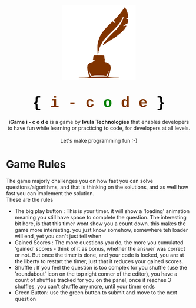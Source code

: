 <h1 align="center">
  <img src="./src/assets/IvulaLogo.png" alt="Logo Image" width="200" /><br /><br />
  <!-- <img src="https://ivula.co.ke/assets/IvulaLogo.png" alt="Logo Image" width="200" /><br /><br /> -->
  <b
    ><span
      style="font-family: 'Courier New', Courier, monospace; font-size: 40px"
    >
      <span style="color: black">{</span>
      <span style="color: #803300">i - c</span>
      <span style="color: green">o</span>
      <span style="color: #803300">d e</span>
      <span style="color: black">}</span>
    </span>
  </b>
</h1>

<p align="center">
 <strong><a href='https://igame.ivula.co.ke' style='text-decoration:none;' target='_blank'>iGame i - c o d e</a></strong> is a game by <strong>Ivula Technologies</strong> that enables developers to have fun 
  while learning or practicing to code, for developers at all levels.
  <br><br>
  Let's make programming fun :-)
</p>
<p>
<h1>Game Rules </h2>
The game majorly challenges you on how fast you can solve questions/algorithms, and that is thinking on the solutions, and as well how fast you can implement the solution. 
<br>
These are the rules
<ul>
<li>
The big play button : This is your timer. it will show a 'loading' animation meaning you still have space to complete the question. The interesting bit here, is that this timer wont show you a count down. this makes the game more interesting. you just know somehow, somewhere teh loader will end, yet you can't just tell when
</li>
<li>
Gained Scores : The more questions you do, the more you cumulated 'gained' scores - think of it as bonus, whether the answer was correct or not. But once the timer is done, and your code is locked, you are at the liberty to restart the timer, just that it reduces your gained scores.
</li>
<li>
Shuffle : If you feel the question is too complex for you shuffle (use the 'roundabout' icon on the top right conner of the editor), you have a count of shuffles tracked for you on the panel, once it reaches 3 shuffles, you can't shuffle any more, until your timer ends
</li>
<li>
Green Button: use the green button to submit and move to the next question</li>
</ul>
</p>


